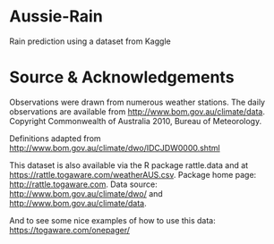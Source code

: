 # Aussie-Rain
Rain prediction using a dataset from Kaggle


# Source & Acknowledgements

Observations were drawn from numerous weather stations. The daily observations are available from http://www.bom.gov.au/climate/data. Copyright Commonwealth of Australia 2010, Bureau of Meteorology.

Definitions adapted from http://www.bom.gov.au/climate/dwo/IDCJDW0000.shtml

This dataset is also available via the R package rattle.data and at https://rattle.togaware.com/weatherAUS.csv.
Package home page: http://rattle.togaware.com. Data source: http://www.bom.gov.au/climate/dwo/ and http://www.bom.gov.au/climate/data.

And to see some nice examples of how to use this data: https://togaware.com/onepager/
